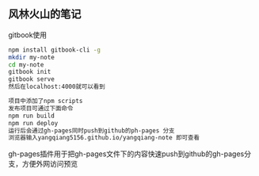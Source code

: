 ## 风林火山的笔记
gitbook使用

```bash
npm install gitbook-cli -g
mkdir my-note
cd my-note
gitbook init
gitbook serve
然后在localhost:4000就可以看到
```
```bash
项目中添加了npm scripts
发布项目可通过下面命令
npm run build
npm run deploy
运行后会通过gh-pages同时push到github的ph-pages 分支
浏览器输入yangqiang5156.github.io/yangqiang-note 即可查看
```
gh-pages插件用于把gh-pages文件下的内容快速push到github的gh-pages分支，方便外网访问预览